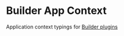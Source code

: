# Builder App Context

Application context typings for [Builder plugins](https://www.builder.io/c/docs/extending/plugins)